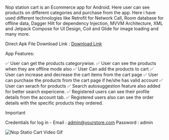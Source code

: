Nop station cart is an Ecommerce app for Android. Here user can see products on different categories and purchase from the app. Here i have used different technologies like Retrofit for Network Call, Room database for offline data, Dagger Hilt for dependency Injection, MVVM Architecture, XML and Jetpack Compose for UI Design, Coil and Glide for image loading and many more.

Direct Apk File Download Link : [Download Link](https://drive.google.com/file/d/16qNCshDrKFlmPUDz2uwtOATa2Jip6gq3/view?usp=sharing)

App Features:

:white_check_mark: User can get the products categorywise.
:white_check_mark: User can see the products when they are offline mode also
:white_check_mark: User Can add the products to cart
:white_check_mark: User can increase and decrease the cart items from the cart page
:white_check_mark: User can purchase the products from the cart page if he/she has valid account
:white_check_mark: User can serach for products
:white_check_mark: Search autosuggestion feature also added for better search expericene.
:white_check_mark: Registered users can see their profile details from the account tab.
:white_check_mark: Registered users also can see the order details with the specific products they ordered.

> [!IMPORTANT]
> Credentials for log in - Email : admin@yourstore.com  Password : admin


![Nop Statio Cart Video Gif](https://github.com/TahsinBS1531/Nop-Station-Cart-Ecommerce-App-Android/assets/167995381/7c2e53fa-5011-48d6-93ab-d81394cde26d)
